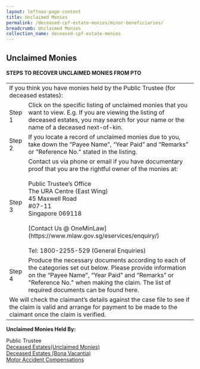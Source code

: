 ```yaml
---
layout: leftnav-page-content
title: Unclaimed Monies
permalink: /deceased-cpf-estate-monies/minor-beneficiaries/
breadcrumb: Unclaimed Monies
collection_name: deceased-cpf-estate-monies
---
```


Unclaimed Monies
---

#### **STEPS TO RECOVER UNCLAIMED MONIES FROM PTO**
<table>
  <tr>
    <td colspan="2">If you think you have monies held by the Public Trustee (for deceased estates):</td>
  </tr>
  <tr>
    <td>Step 1</td>
    <td>Click on the specific listing of unclaimed monies that you want to view. E.g. If you are viewing the listing of deceased estates, you may search for your name or the name of a deceased next-of-kin.</td>
  </tr>
  <tr>
    <td>Step 2</td>
    <td>If you locate a record of unclaimed monies due to you, take down the “Payee Name”, “Year Paid” and “Remarks” or "Reference No." stated in the listing.
 </td>
  </tr>
  <tr>
    <td>Step 3</td>
    <td>
      Contact us via phone or email if you have documentary proof that you are the rightful owner of the monies at:<br><br>
      Public Trustee’s Office<br>
      The URA Centre (East Wing)<br>
      45 Maxwell Road<br>
      #07-11<br>
      Singapore 069118<br><br>
      [Contact Us @ OneMinLaw](https://www.mlaw.gov.sg/eservices/enquiry/)<br><br>
      Tel: 1800-2255-529 (General Enquiries)
    </td>
  </tr>
  <tr>
    <td>Step 4</td>
    <td>
      Produce the necessary documents according to each of the categories set out below. Please provide information on the “Payee Name”, “Year Paid” and “Remarks” or "Reference No." when making the claim. The list of required documents can be found here. 
    </td>
  </tr>
  <tr>
    <td colspan="2">We will check the claimant’s details against the case file to see if the claim is valid and arrange for payment to be made to the claimant once the claim is verified.</td>
  </tr>
</table>


**Unclaimed Monies Held By:**

Public Trustee<br>
[Deceased Estates(Unclaimed Monies)](PT.pdf)<br>
[Deceased Estates (Bona Vacantia)](PTBona-Sept2018.pdf)<br>
[Motor Accident Compensations](MAunclaim-Sept2018)
